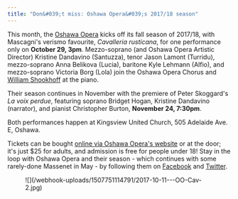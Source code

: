 ```yaml
---
title: "Don&#039;t miss: Oshawa Opera&#039;s 2017/18 season"
---
```


This month, the [Oshawa Opera](/scene/companies/oshawa-opera/) kicks off its fall season of 2017/18, with Mascagni's verismo favourite, *Cavalleria rusticana*, for one performance only on **October 29, 3pm**. Mezzo-soprano (and Oshawa Opera Artistic Director) Kristine Dandavino (Santuzza), tenor Jason Lamont (Turridu), mezzo-soprano Anna Belikova (Lucia), baritone Kyle Lehmann (Alfio), and mezzo-soprano Victoria Borg (Lola) join the Oshawa Opera Chorus and [William Shookhoff](/celebrating-10-years-of-opera-by-request/) at the piano.

Their season continues in November with the premiere of Peter Skoggard's *La voix perdue*, featuring soprano Bridget Hogan, Kristine Dandavino (narrator), and pianist Christopher Burton, **November 24, 7:30pm**.

Both performances happen at Kingsview United Church, 505 Adelaide Ave. E, Oshawa.

Tickets can be bought [online via Oshawa Opera's website](https://www.theoshawaopera.com/) or at the door; it's just $25 for adults, and admission is free for people under 18! Stay in the loop with Oshawa Opera and their season - which continues with some rarely-done Massenet in May - by following them on [Facebook](https://www.facebook.com/Oshawao/) and [Twitter](https://twitter.com/oshawaopera). 

<figure data-type="image">
![](/webhook-uploads/1507751114791/2017-10-11---OO-Cav-2.jpg)
</figure>

